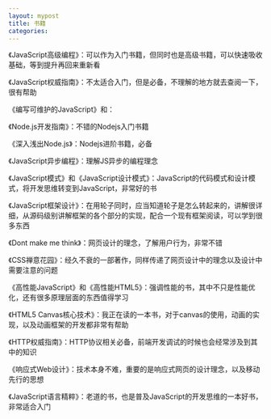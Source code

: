 ```yaml
---
layout: mypost
title: 书籍
categories: 
---
```


《JavaScript高级编程》：可以作为入门书籍，但同时也是高级书籍，可以快速吸收基础，等到提升再回来重新看

《JavaScript权威指南》：不太适合入门，但是必备，不理解的地方就去查阅一下，很有帮助

《编写可维护的JavaScript》和：

《Node.js开发指南》：不错的Nodejs入门书籍

《深入浅出Node.js》：Nodejs进阶书籍，必备

《JavaScript异步编程》：理解JS异步的编程理念

《JavaScript模式》和《JavaScript设计模式》：JavaScript的代码模式和设计模式，将开发思维转变到JavaScript，非常好的书

《JavaScript框架设计》：在用轮子同时，应当知道轮子是怎么转起来的，讲解很详细，从源码级别讲解框架的各个部分的实现，配合一个现有框架阅读，可以学到很多东西

《Dont make me think》：网页设计的理念，了解用户行为，非常不错

《CSS禅意花园》：经久不衰的一部著作，同样传递了网页设计中的理念以及设计中需要注意的问题

《高性能JavaScript》和《高性能HTML5》：强调性能的书，其中不只是性能优化，还有很多原理层面的东西值得学习

《HTML5 Canvas核心技术》：我正在读的一本书，对于canvas的使用，动画的实现，以及动画框架的开发都非常有帮助

《HTTP权威指南》：HTTP协议相关必备，前端开发调试的时候也会经常涉及到其中的知识

《响应式Web设计》：技术本身不难，重要的是响应式网页的设计理念，以及移动先行的思想

《JavaScript语言精粹》：老道的书，也是普及JavaScript的开发思维的一本好书，非常适合入门